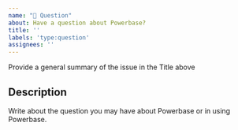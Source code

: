 ```yaml
---
name: "🤔 Question"
about: Have a question about Powerbase?
title: ''
labels: 'type:question'
assignees: ''
---
```


<!-- Please search existing issues to avoid creating duplicates. -->

Provide a general summary of the issue in the Title above

## Description

Write about the question you may have about Powerbase or in using Powerbase.
